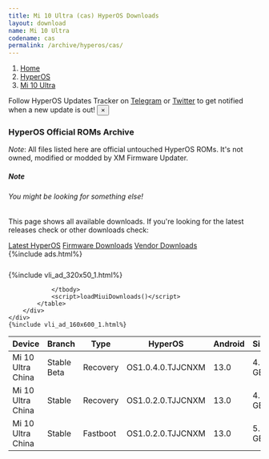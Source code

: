 ```yaml
---
title: Mi 10 Ultra (cas) HyperOS Downloads
layout: download
name: Mi 10 Ultra
codename: cas
permalink: /archive/hyperos/cas/
---
```

<nav aria-label="breadcrumb">
    <ol class="breadcrumb">
        <li class="breadcrumb-item"><a href="/">Home</a></li>
        <li class="breadcrumb-item"><a href="/hyperos/">HyperOS</a></li>
        <li class="breadcrumb-item active" aria-current="page"><a href="/hyperos/cas/">Mi 10 Ultra</a></li>
    </ol>
</nav>
<div class="alert alert-primary alert-dismissible fade show" role="alert">
    Follow HyperOS Updates Tracker on <a href="https://t.me/MIUIUpdatesTracker" class="alert-link">Telegram</a>
     or <a href="https://twitter.com/MiFwUpdater" class="alert-link">Twitter</a> to get notified when a new update is out!
    <button type="button" class="close" data-dismiss="alert" aria-label="Close">
        <span aria-hidden="true">&times;</span>
    </button>
</div>

### HyperOS Official ROMs Archive
*Note*: All files listed here are official untouched HyperOS ROMs. It's not owned, modified or modded by XM Firmware Updater.
<div class="card">
  <div class="card-body">
    <h5 class="card-title">Note</h5>
    <h6 class="card-subtitle mb-2 text-muted">You might be looking for something else!</h6>
    <p class="card-text">This page shows all available downloads.
     If you're looking for the latest releases check or other downloads check:</p>
    <a href="/hyperos/cas/" class="card-link">Latest HyperOS</a>
    <a href="/firmware/cas/" class="card-link">Firmware Downloads</a>
    <a href="/vendor/cas/" class="card-link">Vendor Downloads</a>
  </div>
</div>
{%include ads.html%}
<div class="row justify-content-center">
    <div class="col-10">
        <div class="table-responsive-md" style="margin-top: 25px;">
            {%include vli_ad_320x50_1.html%}
            <table id="miui" class="display dt-responsive nowrap compact table table-striped table-hover table-sm">
                <thead class="thead-dark">
                    <tr>
                        <th data-ref="device">Device</th>
                        <th data-ref="branch">Branch</th>
                        <th data-ref="type">Type</th>
                        <th data-ref="miui">HyperOS</th>
                        <th data-ref="android">Android</th>
                        <th data-ref="size">Size</th>
                        <th data-ref="size">Date</th>
                        <th data-ref="link">Link</th>
                    </tr>
                </thead>
                <tbody>
                <tr><td>Mi 10 Ultra China</td><td>Stable Beta</td><td>Recovery</td><td>OS1.0.4.0.TJJCNXM</td><td>13.0</td><td>4.5 GB</td><td>2024-06-12</td><td><a href="/hyperos/cas/stable beta/OS1.0.4.0.TJJCNXM/">Download</a></td></tr>
<tr><td>Mi 10 Ultra China</td><td>Stable</td><td>Recovery</td><td>OS1.0.2.0.TJJCNXM</td><td>13.0</td><td>4.5 GB</td><td>2024-04-15</td><td><a href="/hyperos/cas/stable/OS1.0.2.0.TJJCNXM/">Download</a></td></tr>
<tr><td>Mi 10 Ultra China</td><td>Stable</td><td>Fastboot</td><td>OS1.0.2.0.TJJCNXM</td><td>13.0</td><td>5.8 GB</td><td>2024-03-25</td><td><a href="/hyperos/cas/stable/OS1.0.2.0.TJJCNXM/">Download</a></td></tr>

                </tbody>
                <script>loadMiuiDownloads()</script>
            </table>
        </div>
    </div>
    {%include vli_ad_160x600_1.html%}
</div>
